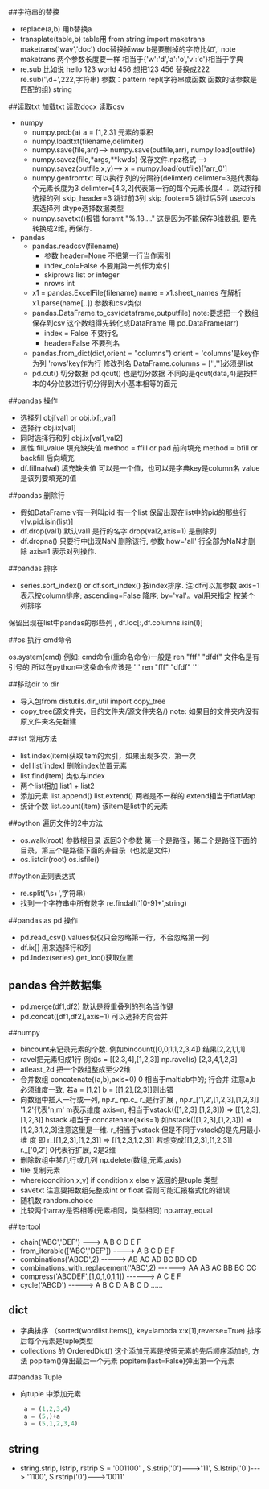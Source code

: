 ##字符串的替换

* replace(a,b) 用b替换a
* transplate(table,b)  table用 from string import maketrans maketrans('wav','doc') doc替换掉wav  b是要删掉的字符比如',' note maketrans 两个参数长度要一样 相当于{'w':'d','a':'o','v':'c'}相当于字典
* re.sub 比如说 hello 123 world 456 想把123  456 替换成222  re.sub('\d+',222,字符串)
参数：pattern repl(字符串或函数 函数的话参数是匹配的组) string

##读取txt 加载txt 读取docx 读取csv

* numpy
  * numpy.prob(a) a = [1,2,3] 元素的乘积
  * numpy.loadtxt(filename,delimiter)
  * numpy.save(file,arr)--> numpy.save(outfile,arr), numpy.load(outfile)
  * numpy.savez(file,*args,**kwds) 保存文件.npz格式  --> numpy.savez(outfile,x,y)--> x = numpy.load(outfile)['arr_0']
  * numpy.genfromtxt 可以执行 列的分隔符(delimter) delimter=3是代表每个元素长度为3 delimter=[4,3,2]代表第一行的每个元素长度4 ...
跳过行和选择的列 skip_header=3 跳过前3列 skip_footer=5 跳过后5列
usecols 来选择列 dtype选择数据类型
  * numpy.savetxt()报错 foramt "%.18...." 这是因为不能保存3维数组, 要先转换成2维, 再保存.
* pandas
  * pandas.readcsv(filename)
    * 参数 header=None 不把第一行当作索引
    * index_col=False 不要用第一列作为索引
    * skiprows list or integer
    * nrows int
  * x1 = pandas.ExcelFile(filename)
name = x1.sheet_names
在解析x1.parse(name[..])
参数和csv类似
  * pandas.DataFrame.to_csv(dataframe,outputfile) note:要想把一个数组保存到csv 这个数组得先转化成DataFrame 用 pd.DataFrame(arr)
    * index = False 不要行名
    * header=False 不要列名
  * pandas.from_dict(dict,orient = "columns") orient = 'columns'是key作为列 'rows'key作为行
修改列名 DataFrame.columns = ['','']必须是list
  * pd.cut() 切分数据 pd.qcut() 也是切分数据 不同的是qcut(data,4)是按样本的4分位数进行切分得到大小基本相等的面元


##pandas 操作
 * 选择列 obj[val]  or obj.ix[:,val]
 * 选择行 obj.ix[val]
 * 同时选择行和列 obj.ix[val1,val2]
 * 属性 fill_value 填充缺失值 method = ffill or pad 前向填充 method = bfill or backfill 后向填充
 * df.fillna(val) 填充缺失值 可以是一个值，也可以是字典key是column名 value 是该列要填充的值

##pandas 删除行
 * 假如DataFrame v有一列叫pid 有一个list 保留出现在list中的pid的那些行
  v[v.pid.isin(list)]
 * df.drop(val1) 默认val1 是行的名字  drop(val2,axis=1) 是删除列
 * df.dropna() 只要行中出现NaN 删除该行,  参数 how='all' 行全部为NaN才删除  axis=1 表示对列操作.
 
##pandas 排序
 * series.sort_index() or   df.sort_index() 按index排序. 注:df可以加参数 axis=1表示按column排序; ascending=False 降序; by='val'。val用来指定   按某个列排序
 
 
 

保留出现在list中pandas的那些列 , df.loc[:,df.columns.isin(l)]

##os 执行 cmd命令

os.system(cmd) 例如: cmd命令(重命名命令)一般是 ren "fff" "dfdf" 文件名是有引号的 所以在python中这条命令应该是
''' ren "fff" "dfdf" '''

##移动dir to dir

* 导入包from distutils.dir_util import  copy_tree
* copy_tree(源文件夹，目的文件夹/源文件夹名/) note: 如果目的文件夹内没有原文件夹名先新建

##list 常用方法

* list.index(item)获取item的索引，如果出现多次，第一次
* del list[index] 删除index位置元素
* list.find(item) 类似与index
* 两个list相加 list1 + list2
* 添加元素 list.append() list.extend() 两者是不一样的 extend相当于flatMap
* 统计个数 list.count(item) 该item是list中的元素

##python 遍历文件的2中方法

* os.walk(root) 参数根目录 返回3个参数 第一个是路径，第二个是路径下面的目录，第三个是路径下面的非目录（也就是文件）
* os.listdir(root)  os.isfile()

##python正则表达式
* re.split('\\s+',字符串)
* 找到一个字符串中所有数字 re.findall('[0-9]+',string)

##pandas as pd 操作
* pd.read_csv().values仅仅只会忽略第一行，不会忽略第一列
* df.ix[] 用来选择行和列
* pd.Index(series).get_loc()获取位置

## pandas 合并数据集
* pd.merge(df1,df2) 默认是将重叠列的列名当作键
* pd.concat([df1,df2],axis=1) 可以选择方向合并

##numpy
* bincount来记录元素的个数. 例如bincount([0,0,1,1,2,3,4]) 结果[2,2,1,1,1]
* ravel把元素归成1行 例如s = [[2,3,4],[1,2,3]] np.ravel(s) [2,3,4,1,2,3]
* atleast_2d 把一个数组整成至少2维
* 合并数组 concatenate((a,b),axis=0) 0 相当于maltlab中的; 行合并 
  注意a,b 必须维度一致, 若a = [1,2] b = [[1,2],[2,3]]则出错 
* 向数组中插入一行或一列, np.r_ np.c_
  r_是行扩展 , np.r_['1,2',[1,2,3],[1,2,3]] '1,2'代表'n,m' m表示维度 axis=n, 相当于vstack(([1,2,3],[1,2,3])) => [[1,2,3],[1,2,3]]
  hstack 相当于 concatenate(axis=1) 如hstack(([1,2,3],[1,2,3])) => [1,2,3,1,2,3]注意这里是一维. r_相当于vstack 但是不同于vstack的是先用最小维   度 即 r_[[1,2,3],[1,2,3]] => [[1,2,3,1,2,3]] 若想变成[[1,2,3],[1,2,3]] r._['0,2'] 0代表行扩展, 2是2维
* 删除数组中某几行或几列 np.delete(数组,元素,axis)
* tile 复制元素
* where(condition,x,y) if condition x else y 返回的是tuple 类型
* savetxt 注意要把数组先整成int or float 否则可能汇报格式化的错误
* 随机数 random.choice
* 比较两个array是否相等(元素相同，类型相同) np.array_equal


##itertool
* chain('ABC','DEF') ---> A B C D E F
* from_iterable(['ABC','DEF']) ----> A B C D E F
* combinations('ABCD',2) -----> AB AC AD BC BD CD
* combinations_with_replacement('ABC',2) ------> AA AB AC BB BC CC
* compress('ABCDEF',[1,0,1,0,1,1]) ------> A C E F
* cycle('ABCD') -----> A B C D A B C D ......

## dict
* 字典排序 （sorted(wordlist.items(), key=lambda x:x[1],reverse=True)
  排序后每个元素是tuple类型
* collections 的 OrderedDict() 这个添加元素是按照元素的先后顺序添加的, 方法 popitem()弹出最后一个元素
  popitem(last=False)弹出第一个元素


##pandas Tuple
* 向tuple 中添加元素
  ```python
   a = (1,2,3,4)
   a = (5,)+a
   a = (5,1,2,3,4)
  ```

## string
* string.strip, lstrip, rstrip 
  S = '001100' , S.strip('0')--->'11', S.lstrip('0')---> '1100', S.rstrip('0')--->'0011'
